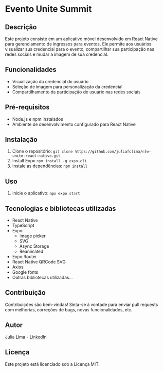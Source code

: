 # Evento <nlw/> Unite Summit

## Descrição
Este projeto consiste em um aplicativo móvel desenvolvido em React Native para gerenciamento de ingressos para eventos. Ele permite aos usuários visualizar sua credencial para o evento, compartilhar sua participação nas redes sociais e mudar a imagem de sua credencial.

## Funcionalidades
- Visualização da credencial do usuário
- Seleção de imagem para personalização da credencial
- Compartilhamento da participação do usuário nas redes sociais

## Pré-requisitos
- Node.js e npm instalados
- Ambiente de desenvolvimento configurado para React Native

## Instalação
1. Clone o repositório: `git clone https://github.com/juliafclima/nlw-unite-react-native.git`
2. Install Expo `npm install -g expo-cli`
3. Instale as dependências: `npm install`

## Uso
1. Inicie o aplicativo: `npx expo start`

## Tecnologias e bibliotecas utilizadas
- React Native
- TypeScript
- Expo
    - Image picker
    - SVG
    - Async Storage
    - Reanimated
- Expo Router
- React Native QRCode SVG
- Axios
- Google fonts
- Outras bibliotecas utilizadas...

## Contribuição
Contribuições são bem-vindas! Sinta-se à vontade para enviar pull requests com melhorias, correções de bugs, novas funcionalidades, etc.

## Autor
Julia Lima - [LinkedIn](https://www.linkedin.com/in/juliafclima/)

## Licença
Este projeto está licenciado sob a Licença MIT.